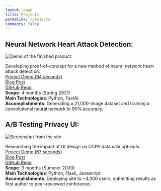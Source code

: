 ```yaml
---
layout: page
title: Projects
permalink: /projects
comments: false
---
```


## Neural Network Heart Attack Detection: 

![Demo of the finished product]({{site.baseurl}}/assets/images/heartnet1/preview.jpg)

Developing proof-of-concept for a new method of neural network heart attack detection.  
[Project Demo (94 seconds)](https://www.youtube.com/watch?v=EqAU-FRu6C4)  
[Blog Post](https://oapostrophe.github.io/heartnet/)  
[GitHub Repo](https://github.com/oapostrophe/ab-testing-privacy-ui)  
**Scope**: 4 months (Spring 2021)  
**Main Technologies**: Python, FastAI  
**Accomplishments**: Generating a 21,000-image dataset and training a convolutional neural network to 90% accuracy.  


## A/B Testing Privacy UI:

![Screenshot from the site]({{site.baseurl}}/assets/images/ccpa1/preview.png)

Researching the impact of UI design on CCPA data sale opt-outs.  
[Project Demo (67 seconds)](https://www.youtube.com/watch?v=270LdQcHkQ4)  
[Blog Post](https://oapostrophe.github.io/ccpa-study/)  
[GitHub Repo](https://github.com/oapostrophe/ab-testing-privacy-ui)  
**Scope**: 3 months (Summer 2020)  
**Main Technologies**: Python, Flask, Javascript  
**Accomplishments**: Deploying site to ~4,300 users, submitting results as first author to peer-reviewed conference.  
